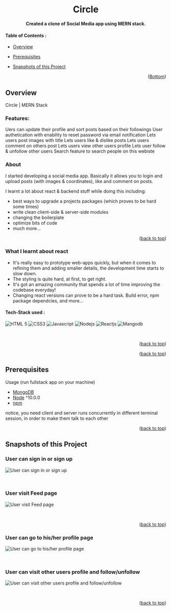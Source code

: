 <div id="top"></div>

<h1 align="center"> Circle </h1>



<!-- ---------------------------------------------------------------------------------------------------------------------- -->





<!-- ---------------------------------------------------------------------------------------------------------------------- -->

<p align="center">
  <strong> Created a clone of Social Media app using MERN stack. </strong>
    <br />
 




<!-- ---------------------------------------------------------------------------------------------------------------------- -->
<!-- TABLE OF CONTENTS --> 

#### Table of Contents :
* [Overview](#Overview)

* [Prerequisites](#Prerequisites)
* [Snapshots of this Project](#Snapshots-of-this-Project)



  
<p align="right">(<a href="#Bottom">Bottom</a>)</p>

<!-- ------------------------------------------------------------------------------------------------------------------------------------------------------ -->
<!-- ------------------------------------------------------------------------------------------------------------------------------------------------------------- -->
## Overview

Circle | MERN Stack

### Features:

Uers can update their profile and sort posts based on their followings User authetication with enability to reset password via email notification Lets users post images with title Lets users like & dislike posts Lets users comment on others post Lets users view other users profile Lets user follow & unfollow other users Search feature to search people on this webiste

### About
I started developing a social media app.
Basically it allows you to login and upload posts (with images & coordinates), like and comment on posts.

I learnt a lot about react & backend stuff while doing this including:
- best ways to upgrade a projects packages (which proves to be hard some times)
- write clean client-side & server-side modules
- changing the boilerplate
- optimize bits of code
- much more...

<p align="right">(<a href="#top">back to top</a>)</p>

### What I learnt about react
- It's really easy to prototype web-apps quickly, but when it comes to refining them and adding smaller details, the development time starts to slow down. 
- The styling is quite hard, at first, to get right.
- It's got an amazing community that spends a lot of time improving the codebase everyday!
- Changing react versions can prove to be a hard task. Build error, npm package dependcies, and more...
  

 #### Tech-Stack used :

  ![HTML 5](https://img.shields.io/badge/HTML5-E34F26?style=for-the-badge&logo=html5&logoColor=white)
  ![CSS3](https://img.shields.io/badge/CSS3-1572B6?style=for-the-badge&logo=css3&logoColor=white)
  ![Javascript](https://img.shields.io/badge/JavaScript-323330?style=for-the-badge&logo=javascript&logoColor=F7DF1E)
  ![Nodejs](https://img.shields.io/badge/Node.js-339933?style=for-the-badge&logo=nodedotjs&logoColor=white)
  ![Reactjs](https://img.shields.io/badge/React-20232A?style=for-the-badge&logo=react&logoColor=61DAFB)
  ![Mangodb](https://img.shields.io/badge/MongoDB-4EA94B?style=for-the-badge&logo=mongodb&logoColor=white)
  



<br>

<p align="right">(<a href="#top">back to top</a>)</p>

<!-- ------------------------------------------------------------------------------------------------------------------------------------------------------ -->
<!-- ------------------------------------------------------------------------------------------------------------------------------------------------------------- -->


<p align="right">(<a href="#top">back to top</a>)</p>

<!-- ------------------------------------------------------------------------------------------------------------------------------------------------------ -->
<!-- ------------------------------------------------------------------------------------------------------------------------------------------------------------- -->

## Prerequisites

Usage (run fullstack app on your machine)

- [MongoDB](https://gist.github.com/nrollr/9f523ae17ecdbb50311980503409aeb3)
- [Node](https://nodejs.org/en/download/) ^10.0.0
- [npm](https://nodejs.org/en/download/package-manager/)

notice, you need client and server runs concurrently in different terminal session, in order to make them talk to each other




<p align="right">(<a href="#top">back to top</a>)</p>

<!-- ------------------------------------------------------------------------------------------------------------------------------------------------------ -->
<!-- ------------------------------------------------------------------------------------------------------------------------------------------------------------- -->

## Snapshots of this Project

### User can sign in or sign up

![User can sign in or sign up](https://github.com/riyajha2305/Instagram-Clone/blob/master/screenshots/1.png)

<br>

### User visit Feed page

![User visit Feed page](https://github.com/riyajha2305/Instagram-Clone/blob/master/screenshots/2.png)

<br>

<p align="right">(<a href="#top">back to top</a>)</p>

### User can go to his/her profile page

![User can go to his/her profile page](https://github.com/riyajha2305/Instagram-Clone/blob/master/screenshots/3.png)

<br>

### User can visit other users profile and follow/unfollow

![User can visit other users profile and follow/unfollow](https://github.com/riyajha2305/Instagram-Clone/blob/master/screenshots/4.png)



<br>

<p align="right">(<a href="#top">back to top</a>)</p>

<!-- ------------------------------------------------------------------------------------------------------------------------